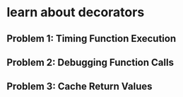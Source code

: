 # learn about decorators

## Problem 1: Timing Function Execution

## Problem 2: Debugging Function Calls

## Problem 3: Cache Return Values
